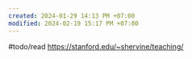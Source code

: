 ```yaml
---
created: 2024-01-29 14:13 PM +07:00
modified: 2024-02-19 15:17 PM +07:00
---
```

#todo/read
https://stanford.edu/~shervine/teaching/